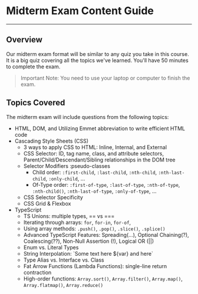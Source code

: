 # Midterm Exam Content Guide

---

## Overview

Our midterm exam format will be similar to any quiz you take in this course. It is a big quiz covering all the topics we've learned. You'll have 50 minutes to complete the exam.

> Important Note: You need to use your laptop or computer to finish the exam.

## Topics Covered

The midterm exam will include questions from the following topics:

- HTML, DOM, and Utilizing Emmet abbreviation to write efficient HTML code
- Cascading Style Sheets (CSS)
  - 3 ways to apply CSS to HTML: Inline, Internal, and External
  - CSS Selector: ID, tag name, class, and attribute selectors, Parent/Child/Descendant/Sibling relationships in the DOM tree
  - Selector Modifiers :pseudo-classes
    - Child order: `:first-child`, `:last-child`, `:nth-child`, `:nth-last-child`, `:only-child`, ...
    - Of-Type order: `:first-of-type`, `:last-of-type`, `:nth-of-type`, `:nth-child()`, `:nth-last-of-type`, `:only-of-type`, ...
  - CSS Selector Specificity
  - CSS Grid & Flexbox
- TypeScript
  - TS Unions: multiple types, == vs ===
  - Iterating through arrays: `for`, `for-in`, `for-of`,
  - Using array methods: `.push()`, `.pop()`, `.slice()`, `.splice()`
  - Advanced TypeScript Features: Spreading(...), Optional Chaining(?), Coalescing(??), Non-Null Assertion (!), Logical OR (||)
  - Enum vs. Literal Types
  - String Interpolation: \`Some text here ${var} and here\`
  - Type Alias vs. Interface vs. Class
  - Fat Arrow Functions (Lambda Functions): single-line return contraction
  - High-order functions: `Array.sort()`, `Array.filter()`, `Array.map()`, `Array.flatmap()`, `Array.reduce()`
